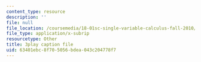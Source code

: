 ```yaml
---
content_type: resource
description: ''
file: null
file_location: /coursemedia/18-01sc-single-variable-calculus-fall-2010/63401ebc8f705056bdea043c204778f7_wOHrNt9ScYs.vtt
file_type: application/x-subrip
resourcetype: Other
title: 3play caption file
uid: 63401ebc-8f70-5056-bdea-043c204778f7
---
```


